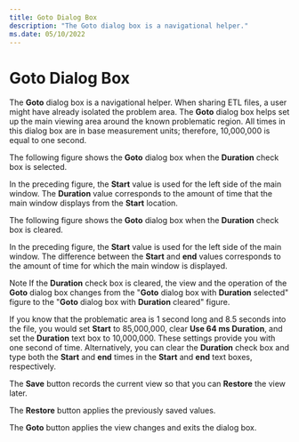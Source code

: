 ```yaml
---
title: Goto Dialog Box
description: "The Goto dialog box is a navigational helper."
ms.date: 05/10/2022
---
```


# Goto Dialog Box  

The **Goto** dialog box is a navigational helper. When sharing ETL files, a user might have already isolated the problem area. The **Goto** dialog box helps set up the main viewing area around the known problematic region. All times in this dialog box are in base measurement units; therefore, 10,000,000 is equal to one second. 

The following figure shows the **Goto** dialog box when the **Duration** check box is selected.

In the preceding figure, the **Start** value is used for the left side of the main window. The **Duration** value corresponds to the amount of time that the main window displays from the **Start** location.

The following figure shows the **Goto** dialog box when the **Duration** check box is cleared.

In the preceding figure, the **Start** value is used for the left side of the main window. The difference between the **Start** and **end** values corresponds to the amount of time for which the main window is displayed. 

Note  If the **Duration** check box is cleared, the view and the operation of the **Goto** dialog box changes from the "**Goto** dialog box with **Duration** selected" figure to the "**Goto** dialog box with **Duration** cleared" figure.

If you know that the problematic area is 1 second long and 8.5 seconds into the file, you would set **Start** to 85,000,000, clear **Use 64 ms Duration**, and set the **Duration** text box to 10,000,000. These settings provide you with one second of time. Alternatively, you can clear the **Duration** check box and type both the **Start** and **end** times in the **Start** and **end** text boxes, respectively. 

The **Save** button records the current view so that you can **Restore** the view later. 

The **Restore** button applies the previously saved values. 

The **Goto** button applies the view changes and exits the dialog box. 

